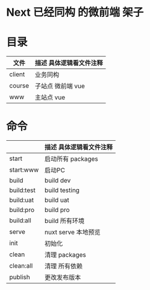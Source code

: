 # Next 已经同构 的微前端 架子

# 目录

| 文件   | 描述  具体逻辑看文件注释 |
| ------ | ------------------------ |
| client | 业务同构                 |
| course | 子站点 微前端 vue        |
| www    | 主站点 vue               |
# 命令
|            | 描述  具体逻辑看文件注释  |
| ---------- | ------------------------- |
| start      | 启动所有 packages         |
| start:www  | 启动PC                    |
| build      | build dev                 |
| build:test | build testing             |
| build:uat  | build uat                 |
| build:pro  | build pro                 |
| build:all  | build 所有环境            |
| serve      | nuxt      serve  本地预览 |
| init       | 初始化                    |
| clean      | 清理    packages          |
| clean:all  | 清理    所有依赖          |
| publish    | 更改发布版本              |